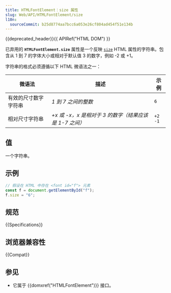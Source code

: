 ```yaml
---
title: HTMLFontElement：size 属性
slug: Web/API/HTMLFontElement/size
l10n:
  sourceCommit: b25d8774aa7bcc6a053e26cf804ad454f51e134b
---
```


{{deprecated_header}}{{ APIRef("HTML DOM") }}

已弃用的 **`HTMLFontElement.size`** 属性是一个反映 [`size`](/zh-CN/docs/Web/HTML/Element/font#size) HTML 属性的字符串。包含从 1 到 7 的字体大小或相对于默认值 3 的数字，例如 -2 或 +1。

字符串的格式必须遵循以下 HTML 微语法之一：

<table class="no-markdown">
  <thead>
    <tr>
      <th scope="col">微语法</th>
      <th scope="col">描述</th>
      <th scope="col">示例</th>
    </tr>
  </thead>
  <tbody>
    <tr>
      <td>有效的尺寸数字字符串</td>
      <td><em>1 到 7 之间的整数</em></td>
      <td><code>6</code></td>
    </tr>
    <tr>
      <td>相对尺寸字符串</td>
      <td>
        <em>+x 或 -x，x 是相对于 3 的数字（结果应该是 1-7 之间）</em>
      </td>
      <td>
        <code>+2<br />-1</code>
      </td>
    </tr>
  </tbody>
</table>

## 值

一个字符串。

## 示例

```js
// 假设在 HTML 中存在 <font id="f"> 元素
const f = document.getElementById("f");
f.size = "6";
```

## 规范

{{Specifications}}

## 浏览器兼容性

{{Compat}}

## 参见

- 它属于 {{domxref("HTMLFontElement")}} 接口。
